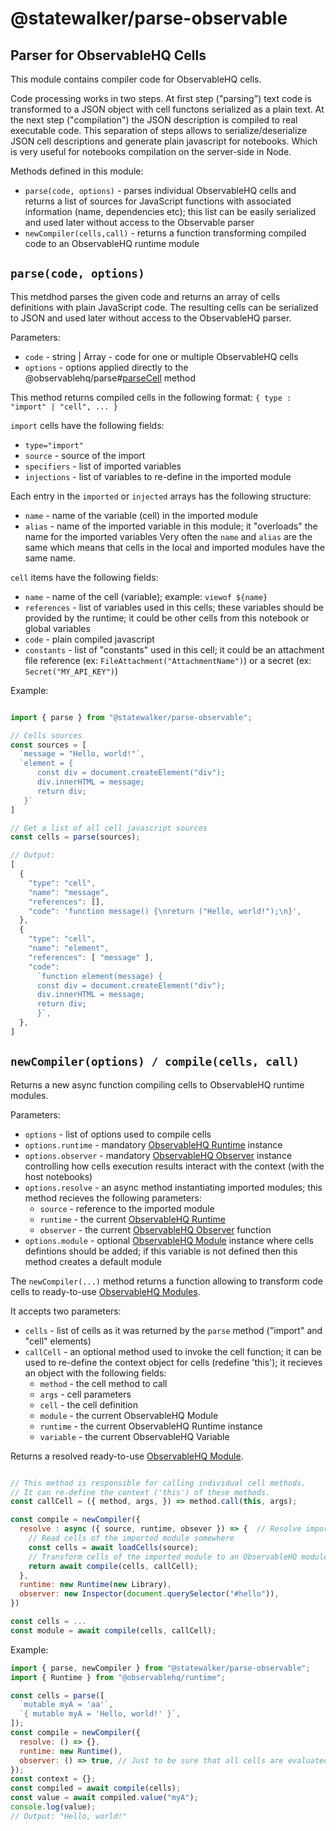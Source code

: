 # @statewalker/parse-observable
## Parser for ObservableHQ Cells

This module contains compiler code for ObservableHQ cells.

Code processing works in two steps. At first step ("parsing") text code is transformed to a JSON object with cell functons serialized as a plain text. At the next step ("compilation") the JSON description is compiled to real executable code. This separation of steps allows to serialize/deserialize JSON cell descriptions and generate plain javascript for notebooks. Which is very useful for notebooks compilation on the server-side in Node.

Methods defined in this module:

* `parse(code, options)` - parses individual ObservableHQ cells and returns a list of sources for JavaScript functions with associated information (name, dependencies etc); this list can be easily serialized and used later without access to the Observable parser
* `newCompiler(cells,call)` - returns a function transforming compiled code to an ObservableHQ runtime module

## `parse(code, options)`

This metdhod parses the given code and returns an array of cells definitions with plain JavaScript code.
The resulting cells can be serialized to JSON and used later without access to the ObservableHQ parser.

Parameters:
* `code` - string | Array<string> - code for one or multiple ObservableHQ cells
* `options` - options applied directly  to the @observablehq/parse#[parseCell](https://github.com/observablehq/parser#parseCell) method

This method returns compiled cells in the following format: 
`{ type : "import" | "cell", ... }`

`import` cells have the following fields:
* `type="import"`
* `source` - source of the import
* `specifiers` - list of imported variables
* `injections` - list of variables to re-define in the imported module

Each entry in the `imported` or `injected` arrays has the following structure:
* `name` - name of the variable (cell) in the imported module
* `alias` - name of the imported variable in this module; it "overloads" the name for the imported variables
Very often the `name` and `alias` are the same which means that cells in the local and imported modules have the same name.


`cell` items have the following fields:
* `name` - name of the cell (variable); example: `viewof ${name}`
* `references` - list of variables used in this cells; these variables should be provided by the runtime; it could be other cells from this notebook or global variables
* `code` - plain compiled javascript
* `constants` - list of "constants" used in this cell; it could be an attachment file reference (ex: `FileAttachment("AttachmentName")`) or a secret (ex: `Secret("MY_API_KEY")`)

Example:
```js

import { parse } from "@statewalker/parse-observable";

// Cells sources
const sources = [
  `message = "Hello, world!"`,
  `element = {
      const div = document.createElement("div");
      div.innerHTML = message;
      return div;
   }`
]

// Get a list of all cell javascript sources
const cells = parse(sources);

// Output:
[
  {
    "type": "cell",
    "name": "message",
    "references": [],
    "code": 'function message() {\nreturn ("Hello, world!");\n}',
  },
  {
    "type": "cell",
    "name": "element",
    "references": [ "message" ],
    "code":
      `function element(message) {
      const div = document.createElement("div");
      div.innerHTML = message;
      return div;
      }`,
  },
]
```

## `newCompiler(options) / compile(cells, call)`

Returns a new async function compiling cells to ObservableHQ runtime modules.

Parameters:
* `options` - list of options used to compile cells
* `options.runtime` - mandatory [ObservableHQ Runtime](https://github.com/observablehq/runtime#Runtime) instance
* `options.observer` - mandatory [ObservableHQ Observer](https://github.com/observablehq/runtime#observers) instance controlling how cells execution results interact with the context (with the host notebooks)
* `options.resolve` - an async method instantiating imported modules; this method recieves the following parameters: 
  - `source` - reference to the imported module
  - `runtime` - the current [ObservableHQ Runtime](https://github.com/observablehq/runtime#Runtime)
  - `observer` - the current [ObservableHQ Observer](https://github.com/observablehq/runtime#observers) function 
* `options.module` - optional [ObservableHQ Module](https://github.com/observablehq/runtime#modules) instance where cells defintions should be added; if this variable is not defined then this method creates a default module


The `newCompiler(...)` method returns a function allowing to transform code cells to ready-to-use [ObservableHQ Modules](https://github.com/observablehq/runtime#modules).

It accepts two parameters:
* `cells`  - list of cells as it was returned by the `parse` method ("import" and "cell" elements)
* `callCell` - an optional method used to invoke the cell function; it can be used to re-define the context object for cells (redefine 'this'); it recieves an object with the following fields:
  - `method` - the cell method to call
  - `args` - cell parameters 
  - `cell` - the cell definition 
  - `module` - the current ObservableHQ Module
  - `runtime` - the current ObservableHQ Runtime instance
  - `variable` - the current ObservableHQ Variable 

Returns a resolved ready-to-use [ObservableHQ Module](https://github.com/observablehq/runtime#modules).

```js

// This method is responsible for calling individual cell methods.
// It can re-define the context ('this') of these methods.
const callCell = ({ method, args, }) => method.call(this, args);

const compile = newCompiler({
  resolve : async ({ source, runtime, obsever }) => {  // Resolve imported modules
    // Read cells of the imported module somewhere
    const cells = await loadCells(source); 
    // Transform cells of the imported module to an ObservableHQ module
    return await compile(cells, callCell);
  },
  runtime: new Runtime(new Library),
  observer: new Inspector(document.querySelector("#hello")), 
})

const cells = ...
const module = await compile(cells, callCell);
```


Example:
```js
import { parse, newCompiler } from "@statewalker/parse-observable";
import { Runtime } from "@observablehq/runtime";

const cells = parse([
  `mutable myA = 'aa'`,
  `{ mutable myA = 'Hello, world!' }`,
]);
const compile = newCompiler({
  resolve: () => {},
  runtime: new Runtime(),
  observer: () => true, // Just to be sure that all cells are evaluated
});
const context = {};
const compiled = await compile(cells);
const value = await compiled.value("myA");
console.log(value);
// Output: "Hello, world!"

```
